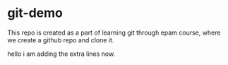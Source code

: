 # git-demo

This repo is created as a part of learning git through epam course, where we create a github repo and clone it.

hello i am adding the extra lines now.
